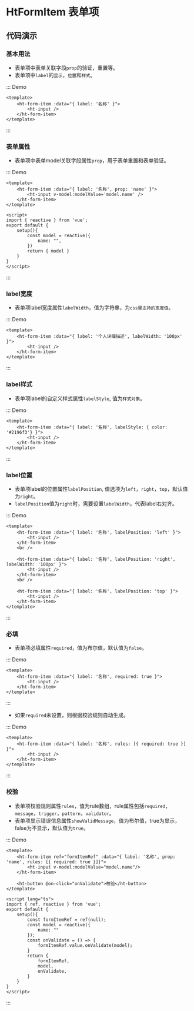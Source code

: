 # HtFormItem 表单项


## 代码演示


### 基本用法

- 表单项中表单关联字段`prop`的验证，重置等。
- 表单项中`label`的`显示`，`位置`和`样式`。

::: Demo
```vue demo
<template>
    <ht-form-item :data="{ label: '名称' }">
        <ht-input />
    </ht-form-item>
</template>
```
:::


### 表单属性


- 表单项中表单model关联字段属性`prop`，用于表单重置和表单验证。


::: Demo
```vue demo
<template>
    <ht-form-item :data="{ label: '名称', prop: 'name' }">
        <ht-input v-model:modelValue='model.name' />
    </ht-form-item>
</template>

<script>
import { reactive } from 'vue';
export default {
    setup(){
        const model = reactive({
            name: "",
        })
        return { model }
    }
}
</script>
```
:::


### label宽度

- 表单项label宽度属性`labelWidth`，值为字符串，为`css里支持的宽度值`。


::: Demo
```vue demo
<template>
    <ht-form-item :data="{ label: '个人详细描述', labelWidth: '100px' }">
        <ht-input />
    </ht-form-item>
</template>
```
:::


### label样式

- 表单项label的自定义样式属性`labelStyle`, 值为`样式对象`。


::: Demo
```vue demo
<template>
    <ht-form-item :data="{ label: '名称', labelStyle: { color: '#2196f3'} }">
        <ht-input />
    </ht-form-item>
</template>
```
:::


### label位置


- 表单项label的位置属性`labelPosition`, 值选项为`left`，`right`，`top`，默认值为`right`。
- `labelPosition`值为`right`时，需要设置`labelWidth`，代表label右对齐。


::: Demo
```vue demo
<template>
    <ht-form-item :data="{ label: '名称', labelPosition: 'left' }">
        <ht-input />
    </ht-form-item>
    <br />

    <ht-form-item :data="{ label: '名称', labelPosition: 'right', labelWidth: '100px' }">
        <ht-input />
    </ht-form-item>
    <br />

    <ht-form-item :data="{ label: '名称', labelPosition: 'top' }">
        <ht-input />
    </ht-form-item>
</template>
```
:::


### 必填

- 表单项必填属性`required`，值为布尔值，默认值为`false`。


::: Demo
```vue demo
<template>
    <ht-form-item :data="{ label: '名称', required: true }">
        <ht-input />
    </ht-form-item>
</template>
```
:::

- 如果`required`未设置，则根据校验规则自动生成。


::: Demo
```vue demo
<template>
    <ht-form-item :data="{ label: '名称', rules: [{ required: true }] }">
        <ht-input />
    </ht-form-item>
</template>
```
:::


### 校验

- 表单项校验规则属性`rules`，值为rule数组，rule属性包括`required`，`message`，`trigger`，`pattern`，`validator`。
- 表单项显示错误信息属性`showValidMessage`，值为布尔值，true为显示，false为不显示，默认值为`true`。


::: Demo
```vue demo
<template>
    <ht-form-item ref="formItemRef" :data="{ label: '名称', prop: 'name', rules: [{ required: true }]}">
        <ht-input v-model:modelValue="model.name"/>
    </ht-form-item>

    <ht-button @on-click="onValidate">校验</ht-button>
</template>

<script lang="ts">
import { ref, reactive } from 'vue';
export default {
    setup(){
        const formItemRef = ref(null);
        const model = reactive({
            name: ""
        });
        const onValidate = () => {
            formItemRef.value.onValidate(model);
        }
        return {
            formItemRef,
            model,
            onValidate,
        }
    }
}
</script>
```
:::